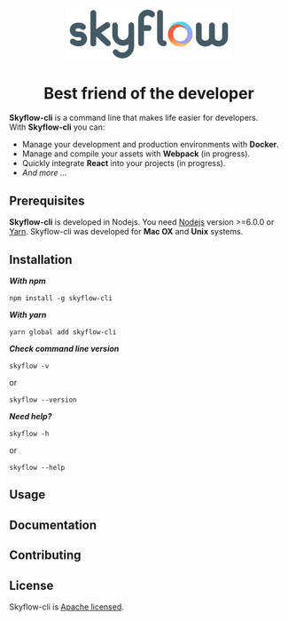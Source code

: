 <div align="center">
    <a href="https://skyflow.io/">
        <img width="300" src="extra/images/skyflow.png">
    </a>
</div>

<h1 align="center">Best friend of the developer</h1>

**Skyflow-cli** is a command line that makes life easier for developers.
<br />
With **Skyflow-cli** you can:

- Manage your development and production environments with **Docker**.
- Manage and compile your assets with **Webpack** (in progress).
- Quickly integrate **React** into your projects (in progress).
- _And more ..._

## Prerequisites

**Skyflow-cli** is developed in Nodejs. You need [Nodejs](https://nodejs.org) version >=6.0.0 or [Yarn](https://yarnpkg.com).
Skyflow-cli was developed for **Mac OX** and **Unix** systems.


## Installation

_**With npm**_

```
npm install -g skyflow-cli
```

_**With yarn**_

```
yarn global add skyflow-cli
```

_**Check command line version**_

```
skyflow -v
```

or 

```
skyflow --version
```

_**Need help?**_

```
skyflow -h
```

or 

```
skyflow --help
```

## Usage


## Documentation


## Contributing


## License

Skyflow-cli is [Apache licensed](LICENSE).